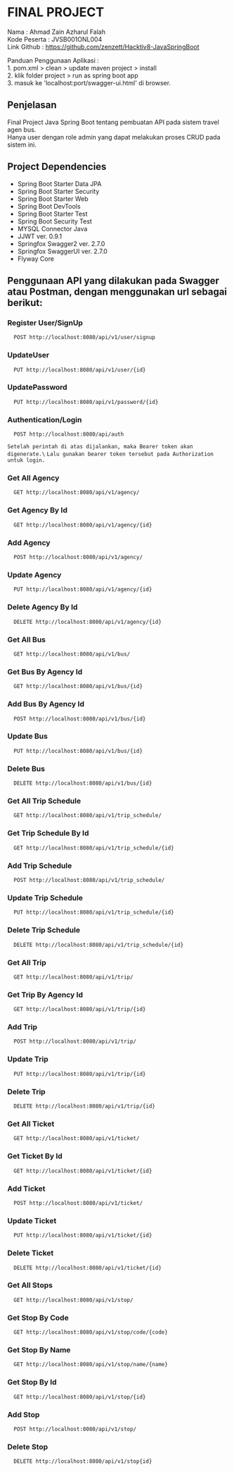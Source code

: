 
# FINAL PROJECT
Nama        : Ahmad Zain Azharul Falah\
Kode Peserta : JVSB001ONL004\
Link Github  : https://github.com/zenzett/Hacktiv8-JavaSpringBoot

Panduan Penggunaan Aplikasi :\
	1. pom.xml > clean > update maven project > install\
	2. klik folder project > run as spring boot app\
	3. masuk ke 'localhost:port/swagger-ui.html' di browser.


## Penjelasan
Final Project Java Spring Boot tentang pembuatan API pada sistem travel agen bus.\
Hanya user dengan role admin yang dapat melakukan proses CRUD pada sistem ini.


## Project Dependencies
- Spring Boot Starter Data JPA
- Spring Boot Starter Security
- Spring Boot Starter Web
- Spring Boot DevTools
- Spring Boot Starter Test
- Spring Boot Security Test
- MYSQL Connector Java
- JJWT ver. 0.9.1
- Springfox Swagger2 ver. 2.7.0
- Springfox SwaggerUI ver. 2.7.0
- Flyway Core


## Penggunaan API yang dilakukan pada Swagger atau Postman, dengan menggunakan url sebagai berikut:

### Register User/SignUp
```
  POST http://localhost:8080/api/v1/user/signup
```

### UpdateUser
```
  PUT http://localhost:8080/api/v1/user/{id}
```

### UpdatePassword
```
  PUT http://localhost:8080/api/v1/password/{id}
```

### Authentication/Login
```
  POST http://localhost:8080/api/auth
```
`Setelah perintah di atas dijalankan, maka Bearer token akan digenerate.\`
`Lalu gunakan bearer token tersebut pada Authorization untuk login.`

### Get All Agency
```
  GET http://localhost:8080/api/v1/agency/
```

### Get Agency By Id
```
  GET http://localhost:8080/api/v1/agency/{id}
```

### Add Agency
```
  POST http://localhost:8080/api/v1/agency/
```

### Update Agency
```
  PUT http://localhost:8080/api/v1/agency/{id}
```

### Delete Agency By Id
```
  DELETE http://localhost:8080/api/v1/agency/{id}
```

### Get All Bus
```
  GET http://localhost:8080/api/v1/bus/
```

### Get Bus By Agency Id
```
  GET http://localhost:8080/api/v1/bus/{id}
```

### Add Bus By Agency Id
```
  POST http://localhost:8080/api/v1/bus/{id}
```

### Update Bus
```
  PUT http://localhost:8080/api/v1/bus/{id}
```

### Delete Bus
```
  DELETE http://localhost:8080/api/v1/bus/{id}
```

### Get All Trip Schedule
```
  GET http://localhost:8080/api/v1/trip_schedule/
```

### Get Trip Schedule By Id
```
  GET http://localhost:8080/api/v1/trip_schedule/{id}
```

### Add Trip Schedule
```
  POST http://localhost:8080/api/v1/trip_schedule/
```

### Update Trip Schedule
```
  PUT http://localhost:8080/api/v1/trip_schedule/{id}
```

### Delete Trip Schedule
```
  DELETE http://localhost:8080/api/v1/trip_schedule/{id}
```

### Get All Trip
```
  GET http://localhost:8080/api/v1/trip/
```

### Get Trip By Agency Id
```
  GET http://localhost:8080/api/v1/trip/{id}
```

### Add Trip 
```
  POST http://localhost:8080/api/v1/trip/
```

### Update Trip
```
  PUT http://localhost:8080/api/v1/trip/{id}
```

### Delete Trip
```
  DELETE http://localhost:8080/api/v1/trip/{id}
```

### Get All Ticket
```
  GET http://localhost:8080/api/v1/ticket/
```

### Get Ticket By Id
```
  GET http://localhost:8080/api/v1/ticket/{id}
```

### Add Ticket
```
  POST http://localhost:8080/api/v1/ticket/
```

### Update Ticket
```
  PUT http://localhost:8080/api/v1/ticket/{id}
```

### Delete Ticket
```
  DELETE http://localhost:8080/api/v1/ticket/{id}
```

### Get All Stops
```
  GET http://localhost:8080/api/v1/stop/
```

### Get Stop By Code
```
  GET http://localhost:8080/api/v1/stop/code/{code}
```

### Get Stop By Name
```
  GET http://localhost:8080/api/v1/stop/name/{name}
```

### Get Stop By Id
```
  GET http://localhost:8080/api/v1/stop/{id}
```

### Add Stop
```
  POST http://localhost:8080/api/v1/stop/
```

### Delete Stop
```
  DELETE http://localhost:8080/api/v1/stop{id}
```
